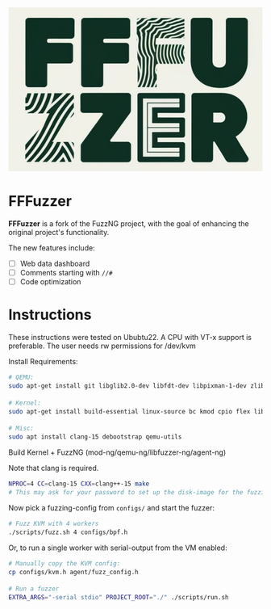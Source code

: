 <p align="center">
<img src="media/FFFuzzer.jpg">
</p>

# FFFuzzer

**FFFuzzer** is a fork of the FuzzNG project, with the goal of enhancing the original project's functionality.

The new features include:

- [ ] Web data dashboard
- [ ] Comments starting with `//#`
- [ ] Code optimization

# Instructions
These instructions were tested on Ububtu22. A CPU with VT-x support is preferable.
The user needs rw permissions for /dev/kvm

Install Requirements:
```bash
# QEMU:
sudo apt-get install git libglib2.0-dev libfdt-dev libpixman-1-dev zlib1g-dev ninja-build

# Kernel:
sudo apt-get install build-essential linux-source bc kmod cpio flex libncurses5-dev libelf-dev libssl-dev dwarves bison libcap-ng-dev libattr1-dev

# Misc:
sudo apt install clang-15 debootstrap qemu-utils
```

Build Kernel + FuzzNG (mod-ng/qemu-ng/libfuzzer-ng/agent-ng)

Note that clang is required.
```bash
NPROC=4 CC=clang-15 CXX=clang++-15 make
# This may ask for your password to set up the disk-image for the fuzzing VM.
```

Now pick a fuzzing-config from `configs/` and start the fuzzer:

```bash
# Fuzz KVM with 4 workers
./scripts/fuzz.sh 4 configs/bpf.h
```

Or, to run a single worker with serial-output from the VM enabled:
```bash
# Manually copy the KVM config:
cp configs/kvm.h agent/fuzz_config.h

# Run a fuzzer
EXTRA_ARGS="-serial stdio" PROJECT_ROOT="./" ./scripts/run.sh
```